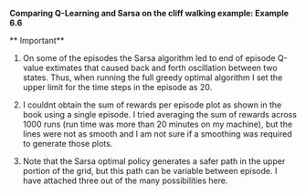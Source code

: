 **Comparing Q-Learning and Sarsa on the cliff walking example: Example 6.6**

** Important**
1. On some of the episodes the Sarsa algorithm led to end of episode Q-value extimates that caused back and forth oscillation between two states.
   Thus, when running the full greedy optimal algorithm I set the upper limit for the time steps in the episode as 20. 
2. I couldnt obtain the sum of rewards per episode plot as shown in the book using a single episode. 
   I tried averaging the sum of rewards across 1000 runs (run time was more than 20 minutes on my machine), but the lines were not as smooth    and I am not sure if a smoothing was required to generate those plots.
    
3. Note that the Sarsa optimal policy generates a safer path in the upper portion of the grid, but this path can be variable between episode. I have attached three out of the many possibilities here.
